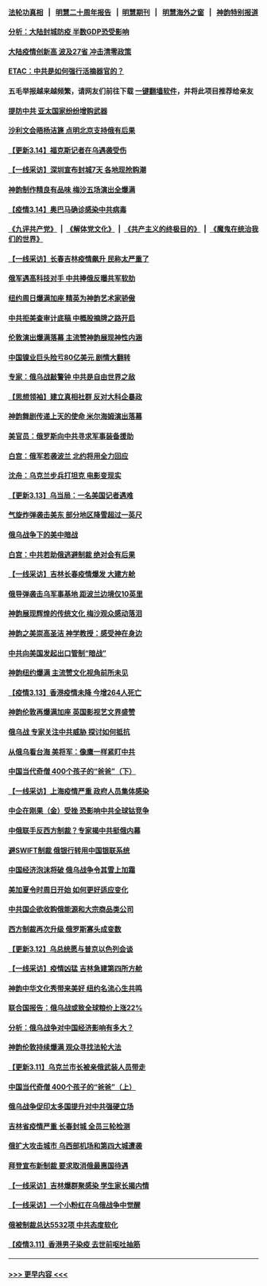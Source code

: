 #### [法轮功真相](https://github.com/gfw-breaker/truth/blob/master/README.md?t=0) &nbsp;&nbsp;|&nbsp;&nbsp; [明慧二十周年报告](https://github.com/gfw-breaker/mh-reports/blob/master/README.md?t=0) &nbsp;&nbsp;|&nbsp;&nbsp;[明慧期刊](https://github.com/gfw-breaker/mh-qikan) &nbsp;&nbsp;|&nbsp;&nbsp; [明慧海外之窗](https://github.com/gfw-breaker/mh-news/blob/master/README.md?t=0) &nbsp;&nbsp;|&nbsp;&nbsp; [神韵特别报道](https://github.com/gfw-breaker/mh-news/blob/master/shenyun.md?t=0)
#### [分析：大陆封城防疫 半数GDP恐受影响](../pages/nf4514/n13646358.md?t=03151651) 
#### [大陆疫情创新高 波及27省 冲击清零政策](../pages/nf4514/n13646360.md?t=03151651) 
#### [ETAC：中共是如何强行活摘器官的？](../pages/nf4514/n13605294.md?t=03151651) 
#### 五毛举报越来越频繁，请网友们前往下载 [一键翻墙软件](https://github.com/gfw-breaker/ssr-accounts)，并将此项目推荐给亲友
#### [提防中共 亚太国家纷纷增购武器](../pages/nf4514/n13645942.md?t=03151651) 
#### [沙利文会晤杨洁篪 点明北京支持俄有后果](../pages/nf4514/n13646140.md?t=03151651) 
#### [【更新3.14】福克斯记者在乌遇袭受伤](../pages/nf4514/n13645306.md?t=03151651) 
#### [【一线采访】深圳宣布封城7天 各地现抢购潮](../pages/nf4514/n13645262.md?t=03151651) 
#### [神韵制作精良有品味 梅沙五场演出全爆满](../pages/nf4514/n13645339.md?t=03151651) 
#### [【疫情3.14】奥巴马确诊感染中共病毒](../pages/nf4514/n13644460.md?t=03151651) 
#### [《九评共产党》](https://github.com/begood0513/9ping.md/blob/master/README.md) &nbsp;|&nbsp; [《解体党文化》](../../../../jtdwh.md/blob/master/README.md)  &nbsp;|&nbsp; [《共产主义的终极目的》](../../../../gczydzjmd.md/blob/master/README.md) &nbsp;|&nbsp; [《魔鬼在统治我们的世界》](../../../../mgztzwmdsj.md/blob/master/README.md) 
#### [【一线采访】长春吉林疫情飙升 民称太严重了](../pages/nf4514/n13644983.md?t=03151651) 
#### [俄军遇高科技对手 中共捧俄反曝共军软肋](../pages/nf4514/n13644978.md?t=03151651) 
#### [纽约周日爆满加座 精英为神韵艺术家骄傲](../pages/nf4514/n13644788.md?t=03151651) 
#### [中共拒美查审计底稿 中概股摘牌之路开启](../pages/nf4514/n13644943.md?t=03151651) 
#### [伦敦演出爆满落幕 主流赞神韵展现神性内涵](../pages/nf4514/n13644301.md?t=03151651) 
#### [中国镍业巨头险亏80亿美元 剧情大翻转](../pages/nf4514/n13644807.md?t=03151651) 
#### [专家：俄乌战敲警钟 中共是自由世界之敌](../pages/nf4514/n13644294.md?t=03151651) 
#### [【思想领袖】建立真相社群 反对大科企暴政](../pages/nf4514/n13624449.md?t=03151651) 
#### [神韵舞剧传递上天的使命 米尔海姆演出落幕](../pages/nf4514/n13644076.md?t=03151651) 
#### [美官员：俄罗斯向中共寻求军事装备援助](../pages/nf4514/n13643751.md?t=03151651) 
#### [白宫：俄军若袭波兰 北约将用全力回应](../pages/nf4514/n13643668.md?t=03151651) 
#### [沈舟：乌克兰步兵打坦克 电影变现实](../pages/nf4514/n13643800.md?t=03151651) 
#### [【更新3.13】乌当局：一名美国记者遇难](../pages/nf4514/n13643046.md?t=03151651) 
#### [气旋炸弹袭击美东 部分地区降雪超过一英尺](../pages/nf4514/n13643188.md?t=03151651) 
#### [俄乌战争下的美中暗战](../pages/nf4514/n13639921.md?t=03151651) 
#### [白宫：中共若助俄逃避制裁 绝对会有后果](../pages/nf4514/n13643513.md?t=03151651) 
#### [【一线采访】吉林长春疫情爆发 大建方舱](../pages/nf4514/n13643435.md?t=03151651) 
#### [俄导弹袭击乌军事基地 距波兰边境仅10英里](../pages/nf4514/n13643362.md?t=03151651) 
#### [神韵展现辉煌的传统文化 梅沙观众感动落泪](../pages/nf4514/n13643324.md?t=03151651) 
#### [神韵之美崇高圣洁 神学教授：感受神在身边](../pages/nf4514/n13643288.md?t=03151651) 
#### [中共向美国发起出口管制“暗战”](../pages/nf4514/n13612465.md?t=03151651) 
#### [神韵纽约爆满 主流赞文化视角前所未见](../pages/nf4514/n13642833.md?t=03151651) 
#### [【疫情3.13】香港疫情未降 今增264人死亡](../pages/nf4514/n13642734.md?t=03151651) 
#### [神韵伦敦再爆满加座 英国影视艺文界盛赞](../pages/nf4514/n13642702.md?t=03151651) 
#### [俄乌战 专家关注中共威胁 探讨如何抵抗](../pages/nf4514/n13641196.md?t=03151651) 
#### [从俄乌看台海 美将军：像鹰一样紧盯中共](../pages/nf4514/n13637731.md?t=03151651) 
#### [中国当代奇僧 400个孩子的“爸爸”（下）](../pages/nf4514/n13639864.md?t=03151651) 
#### [【一线采访】上海疫情严重 政府人员集体感染](../pages/nf4514/n13641892.md?t=03151651) 
#### [中企在刚果（金）受挫 恐影响中共全球钴竞争](../pages/nf4514/n13641727.md?t=03151651) 
#### [中俄联手反西方制裁？专家揭中共挺俄内幕](../pages/nf4514/n13639480.md?t=03151651) 
#### [避SWIFT制裁 俄银行转用中国银联系统](../pages/nf4514/n13641855.md?t=03151651) 
#### [中国经济泡沫将破 俄乌战争令其雪上加霜](../pages/nf4514/n13641781.md?t=03151651) 
#### [美加夏令时周日开始 如何更好适应变化](../pages/nf4514/n13641516.md?t=03151651) 
#### [中共国企欲收购俄能源和大宗商品类公司](../pages/nf4514/n13641699.md?t=03151651) 
#### [西方制裁再次升级 俄罗斯寡头成变数](../pages/nf4514/n13641455.md?t=03151651) 
#### [【更新3.12】乌总统愿与普京以色列会谈](../pages/nf4514/n13641342.md?t=03151651) 
#### [【一线采访】疫情凶猛 吉林急建第四所方舱](../pages/nf4514/n13640992.md?t=03151651) 
#### [神韵中华文化秀带来美好 纽约名流心生共鸣](../pages/nf4514/n13641127.md?t=03151651) 
#### [联合国报告：俄乌战或致全球粮价上涨22%](../pages/nf4514/n13640384.md?t=03151651) 
#### [分析：俄乌战争对中国经济影响有多大？](../pages/nf4514/n13640472.md?t=03151651) 
#### [神韵伦敦持续爆满 观众寻找法轮大法](../pages/nf4514/n13640895.md?t=03151651) 
#### [【更新3.11】乌克兰市长被亲俄武装人员带走](../pages/nf4514/n13639341.md?t=03151651) 
#### [中国当代奇僧 400个孩子的“爸爸”（上）](../pages/nf4514/n13639845.md?t=03151651) 
#### [俄乌战争促印太多国提升对中共强硬立场](../pages/nf4514/n13639842.md?t=03151651) 
#### [吉林省疫情严重 长春封城 全员三轮检测](../pages/nf4514/n13639947.md?t=03151651) 
#### [俄扩大攻击城市 乌西部机场和第四大城遭袭](../pages/nf4514/n13639970.md?t=03151651) 
#### [拜登宣布新制裁 要求取消俄最惠国待遇](../pages/nf4514/n13639548.md?t=03151651) 
#### [【一线采访】吉林爆群聚感染 学生家长揭内情](../pages/nf4514/n13639122.md?t=03151651) 
#### [【一线采访】一个小粉红在乌俄战争中觉醒](../pages/nf4514/n13639516.md?t=03151651) 
#### [俄被制裁总达5532项 中共态度软化](../pages/nf4514/n13639450.md?t=03151651) 
#### [【疫情3.11】香港男子染疫 去世前呕吐抽筋](../pages/nf4514/n13638788.md?t=03151651) 

----
#### [ >>> 更早内容 <<< ](../indexes/nf4514-earlier.md)

